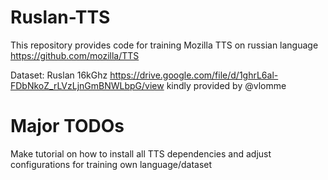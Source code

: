 # Ruslan-TTS

This repository provides code for training Mozilla TTS on russian language https://github.com/mozilla/TTS

Dataset: Ruslan 16kGhz https://drive.google.com/file/d/1ghrL6al-FDbNkoZ_rLVzLjnGmBNWLbpG/view kindly provided by @vlomme


# Major TODOs
Make tutorial on how to install all TTS dependencies and adjust configurations for training own language/dataset

